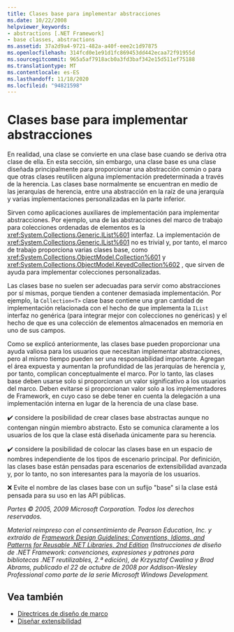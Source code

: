 ```yaml
---
title: Clases base para implementar abstracciones
ms.date: 10/22/2008
helpviewer_keywords:
- abstractions [.NET Framework]
- base classes, abstractions
ms.assetid: 37a2d9a4-9721-482a-a40f-eee2c1d97875
ms.openlocfilehash: 314fcd0e1e91d1fc869453dd442ecaa72f91955d
ms.sourcegitcommit: 965a5af7918acb0a3fd3baf342e15d511ef75188
ms.translationtype: MT
ms.contentlocale: es-ES
ms.lasthandoff: 11/18/2020
ms.locfileid: "94821598"
---
```

# <a name="base-classes-for-implementing-abstractions"></a>Clases base para implementar abstracciones
En realidad, una clase se convierte en una clase base cuando se deriva otra clase de ella. En esta sección, sin embargo, una clase base es una clase diseñada principalmente para proporcionar una abstracción común o para que otras clases reutilicen alguna implementación predeterminada a través de la herencia. Las clases base normalmente se encuentran en medio de las jerarquías de herencia, entre una abstracción en la raíz de una jerarquía y varias implementaciones personalizadas en la parte inferior.

 Sirven como aplicaciones auxiliares de implementación para implementar abstracciones. Por ejemplo, una de las abstracciones del marco de trabajo para colecciones ordenadas de elementos es la <xref:System.Collections.Generic.IList%601> interfaz. La implementación de <xref:System.Collections.Generic.IList%601> no es trivial y, por tanto, el marco de trabajo proporciona varias clases base, como <xref:System.Collections.ObjectModel.Collection%601> y <xref:System.Collections.ObjectModel.KeyedCollection%602> , que sirven de ayuda para implementar colecciones personalizadas.

 Las clases base no suelen ser adecuadas para servir como abstracciones por sí mismas, porque tienden a contener demasiada implementación. Por ejemplo, la `Collection<T>` clase base contiene una gran cantidad de implementación relacionada con el hecho de que implementa la `IList` interfaz no genérica (para integrar mejor con colecciones no genéricas) y el hecho de que es una colección de elementos almacenados en memoria en uno de sus campos.

 Como se explicó anteriormente, las clases base pueden proporcionar una ayuda valiosa para los usuarios que necesitan implementar abstracciones, pero al mismo tiempo pueden ser una responsabilidad importante. Agregan el área expuesta y aumentan la profundidad de las jerarquías de herencia y, por tanto, complican conceptualmente el marco. Por lo tanto, las clases base deben usarse solo si proporcionan un valor significativo a los usuarios del marco. Deben evitarse si proporcionan valor solo a los implementadores de Framework, en cuyo caso se debe tener en cuenta la delegación a una implementación interna en lugar de la herencia de una clase base.

 ✔️ considere la posibilidad de crear clases base abstractas aunque no contengan ningún miembro abstracto. Esto se comunica claramente a los usuarios de los que la clase está diseñada únicamente para su herencia.

 ✔️ considere la posibilidad de colocar las clases base en un espacio de nombres independiente de los tipos de escenario principal. Por definición, las clases base están pensadas para escenarios de extensibilidad avanzada y, por lo tanto, no son interesantes para la mayoría de los usuarios.

 ❌ Evite el nombre de las clases base con un sufijo "base" si la clase está pensada para su uso en las API públicas.

 *Partes © 2005, 2009 Microsoft Corporation. Todos los derechos reservados.*

 *Material reimpreso con el consentimiento de Pearson Education, Inc. y extraído de [Framework Design Guidelines: Conventions, Idioms, and Patterns for Reusable .NET Libraries, 2nd Edition](https://www.informit.com/store/framework-design-guidelines-conventions-idioms-and-9780321545619) (Instrucciones de diseño de .NET Framework: convenciones, expresiones y patrones para bibliotecas .NET reutilizables, 2.ª edición), de Krzysztof Cwalina y Brad Abrams, publicado el 22 de octubre de 2008 por Addison-Wesley Professional como parte de la serie Microsoft Windows Development.*

## <a name="see-also"></a>Vea también

- [Directrices de diseño de marco](index.md)
- [Diseñar extensibilidad](designing-for-extensibility.md)

